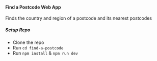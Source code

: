 #### Find a Postcode Web App

Finds the country and region of a postcode and its nearest postcodes

##### Setup Repo

- Clone the repo
- Run `cd find-a-postcode`
- Run `npm install` & `npm run dev`
